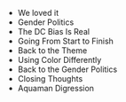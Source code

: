 



- We loved it
- Gender Politics
- The DC Bias Is Real
- Going From Start to Finish
- Back to the Theme
- Using Color Differently
- Back to the Gender Politics
- Closing Thoughts
- Aquaman Digression
